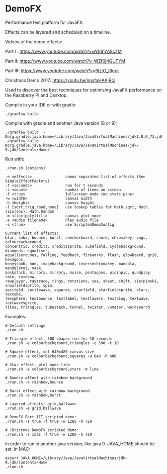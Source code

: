 # DemoFX
Performance test platform for JavaFX.

Effects can be layered and scheduled on a timeline.

Videos of the demo effects:

Part I : https://www.youtube.com/watch?v=N1rihYA8c2M

Part II: https://www.youtube.com/watch?v=WZf0j4GUFYM

Part III: https://www.youtube.com/watch?v=9jztG_l8qrk

Christmas Demo 2017: https://youtu.be/npxfaHAAjBQ

Used to discover the best techniques for optimising JavaFX performance on the Raspberry Pi and Desktop.

Compile in your IDE or with gradle:
```
./gradlew build
```
Compile with gradle and another Java version (8 or 9):
```
./gradlew build  -Dorg.gradle.java.home=/Library/Java/JavaVirtualMachines/jdk1.8.0_73.jdk/Contents/Home/
./gradlew build  -Dorg.gradle.java.home=/Library/Java/JavaVirtualMachines/jdk-9.jdk/Contents/Home/
```

Run with:
```
./run.sh [options]

-e <effects>               comma separated list of effects (See SimpleEffectFactory)
-t <seconds>               run for t seconds
-c <count>                 number of items on screen
-f <true>                  fullscreen mode (no stats pane)
-w <width>                 canvas width
-h <height>                canvas height
-l [sqrt,trig,rand,none]   use lookup tables for Math.sqrt, Math.{sin|cos}, Math.Random
-m <line|poly|fill>        canvas plot mode
-a <audio filename>        Play audio file
-s <true>                  use ScriptedDemoConfig

Current list of effects:
blur, bobs, bounce, burst, checkerboard, chord, chromakey, cogs, colourbackground,
concentric, credits, creditssprite, cubefield, cyclebackground, diamonds, equaliser,
equalisercubes, falling, feedback, fireworks, flash, glowboard, grid, hexagons,
honeycomb, hue, imagebackground, inversechromakey, mandala, mandelbrot, mask,
maskstack, mirrorx, mirrory, moire, pentagons, picinpic, quadplay, rain, rainbow,
rawplayer, raytrace, rings, rotations, sea, sheet, shift, sierpinski, snowfieldsprite, spin,
sprite3d, spritewave, squares, starfield, starfieldsprite, stars, texcube,
texsphere, textbounce, textlabel, textlayers, textring, textwave, textwavesprite,
tiles, triangles, tubestack, tunnel, twister, vumeter, wordsearch

```
Examples:
```
# Default settings
./run.sh

# Triangle effect, 500 shapes run for 10 seconds
./run.sh -e colourbackground,triangles -c 500 -t 10

# Square effect, set 640x480 canvas size
./run.sh -e colourbackground,squares -w 640 -h 480

# Star effect, plot mode line
./run.sh -e colourbackground,stars -m line

# Bounce effect with rainbow background
./run.sh -e rainbow,bounce

# Burst effect with rainbow background
./run.sh -e rainbow,burst

# Layered effects: grid,ballwave
./run.sh -e grid,ballwave

# DemoFX Part III scripted demo:
./run.sh -s true -f true -w 1280 -h 720

# Christmas DemoFX scripted demo:
./run.sh -s xmas -f true -w 1280 -h 720
```
In order to run in another java version, like java 9. JAVA_HOME should be set.
In MAC:
```
export JAVA_HOME=/Library/Java/JavaVirtualMachines/jdk-9.jdk/Contents/Home
./run.sh
```
